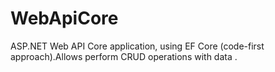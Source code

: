 # WebApiCore
ASP.NET Web API Core application, using EF Core (code-first approach).Allows perform CRUD operations with data .

